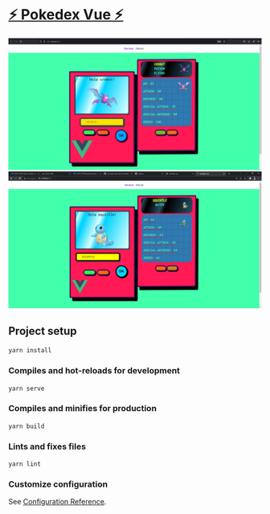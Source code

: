 # <a href="https://rafaelcetina.github.io/pokedex/">⚡ Pokedex Vue ⚡</a>
![](docs/App.png)
![](docs/Search-Function.png)


## Project setup
```
yarn install
```

### Compiles and hot-reloads for development
```
yarn serve
```

### Compiles and minifies for production
```
yarn build
```

### Lints and fixes files
```
yarn lint
```

### Customize configuration
See [Configuration Reference](https://cli.vuejs.org/config/).
